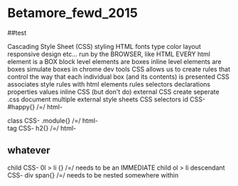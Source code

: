 # Betamore_fewd_2015
##test

Cascading Style Sheet (CSS)
  styling HTML
    fonts
    type
    color
    layout
    responsive design
    etc...
  run by the BROWSER, like HTML
  EVERY html element is a BOX
    block level elements are boxes
    inline level elements are boxes
  simulate boxes in chrome dev tools
  CSS allows us to create rules that control the way that each individual box (and its contents) is presented
  CSS associates style rules with html elements
    rules
    selectors
    declarations
      properties
      values
  inline CSS (but don't do)
  external CSS
    create seperate .css document
  multiple external style sheets
  CSS selectors
    id
      CSS- #happy{}  /=/   html- <div id="happy"></div>
    class
      CSS- .module{}    /=/   html- <div class="module"></div>
    tag
      CSS- h2{}   /=/   html- <h2>whatever</h2>
    child
      CSS- 0l > li {}   /=/   needs to be an IMMEDIATE child ol > li
    descendant
      CSS- div span{}   /=/   needs to be nested somewhere within
